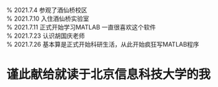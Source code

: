   
% 2021.7.4   参观了酒仙桥校区  
% 2021.7.10  入住酒仙桥实验室  
% 2021.7.11  正式开始学习MATLAB   一直很喜欢这个软件   
% 2021.7.23  认识胡国庆老师  
% 2021.7.26  基本算是正式开始科研生活，从此开始疯狂写MATLAB程序  
  
  
# 谨此献给就读于北京信息科技大学的我
  
